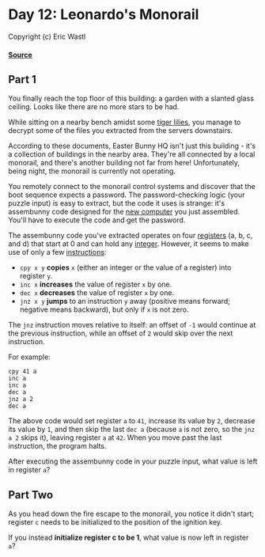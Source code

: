 # Day 12: Leonardo's Monorail
Copyright (c) Eric Wastl
#### [Source](https://adventofcode.com/2016/day/12)

## Part 1

You finally reach the top floor of this building: a garden with a slanted glass ceiling. Looks like there are no more stars to be had.

While sitting on a nearby bench amidst some [tiger lilies](https://www.google.com/search?q=tiger+lilies&tbm=isch), you manage to decrypt some of the files you extracted from the servers downstairs.

According to these documents, Easter Bunny HQ isn't just this building - it's a collection of buildings in the nearby area. They're all connected by a local monorail, and there's another building not far from here! Unfortunately, being night, the monorail is currently not operating.

You remotely connect to the monorail control systems and discover that the boot sequence expects a password. The password-checking logic (your puzzle input) is easy to extract, but the code it uses is strange: it's assembunny code designed for the [new computer](https://adventofcode.com/2016/day/11) you just assembled. You'll have to execute the code and get the password.

The assembunny code you've extracted operates on four [registers](https://en.wikipedia.org/wiki/Processor_register) (a, b, c, and d) that start at 0 and can hold any [integer](https://en.wikipedia.org/wiki/Integer). However, it seems to make use of only a few [instructions](https://en.wikipedia.org/wiki/Instruction_set):

* `cpy x y` **copies** `x` (either an integer or the value of a register) into register `y`.
* `inc x` **increases** the value of register `x` by one.
* `dec x` **decreases** the value of register `x` by one.
* `jnz x y` **jumps** to an instruction `y` away (positive means forward; negative means backward), but only if `x` is not zero.

The `jnz` instruction moves relative to itself: an offset of `-1` would continue at the previous instruction, while an offset of `2` would skip over the next instruction.

For example:
```
cpy 41 a
inc a
inc a
dec a
jnz a 2
dec a
```
The above code would set register `a` to `41`, increase its value by `2`, decrease its value by `1`, and then skip the last `dec a` (because `a` is not zero, so the `jnz a 2` skips it), leaving register `a` at `42`. When you move past the last instruction, the program halts.

After executing the assembunny code in your puzzle input, what value is left in register `a`?

## Part Two

As you head down the fire escape to the monorail, you notice it didn't start; register `c` needs to be initialized to the position of the ignition key.

If you instead **initialize register c to be 1**, what value is now left in register `a`?
